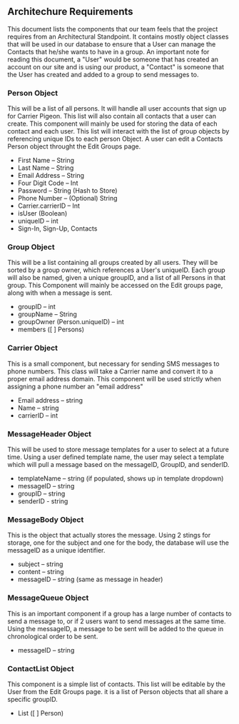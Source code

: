 ## Architechure Requirements
This document lists the components that our team feels that the project requires from an Architectural Standpoint. It contains mostly object classes that will be used in our database to ensure that a User can manage the Contacts that he/she wants to have in a group. An important note for reading this document, a "User" would be someone that has created an account on our site and is using our product, a "Contact" is someone that the User has created and added to a group to send messages to. 

### Person Object
This will be a list of all persons. It will handle all user accounts that sign up for Carrier Pigeon. This list will also contain all contacts that a user can create. This component will mainly be used for storing the data of each contact and each user. This list will interact with the list of group objects by referencing unique IDs to each person Object. A user can edit a Contacts Person object throught the Edit Groups page.
- First Name – String
- Last Name – String
- Email Address – String
- Four Digit Code – Int
- Password – String (Hash to Store)
- Phone Number – (Optional) String
- Carrier.carrierID – Int
- isUser (Boolean)
- uniqueID – int 
- Sign-In, Sign-Up, Contacts 

### Group Object
This will be a list containing all groups created by all users. They will be sorted by a group owner, which references a User's uniqueID. Each group will also be named, given a unique groupID, and a list of all Persons in that group. This Component will mainly be accessed on the Edit groups page, along with when a message is sent.
- groupID – int
- groupName – String
- groupOwner (Person.uniqueID) – int
- members ([ ] Persons)

### Carrier Object
This is a small component, but necessary for sending SMS messages to phone numbers. This class will take a Carrier name and convert it to a proper email address domain. This component will be used strictly when assigning a phone number an "email address"
- Email address – string
- Name – string
- carrierID – int

### MessageHeader Object
This will be used to store message templates for a user to select at a future time. Using a user defined template name, the user may select a template which will pull a message based on the messageID, GroupID, and senderID.
- templateName – string (if populated, shows up in template dropdown)
- messageID – string
- groupID – string
- senderID - string

### MessageBody Object
This is the object that actually stores the message. Using 2 stings for storage, one for the subject and one for the body, the database will use the messageID as a unique identifier. 
- subject – string
- content – string
- messageID – string (same as message in header)

### MessageQueue Object
This is an important component if a group has a large number of contacts to send a message to, or if 2 users want to send messages at the same time. Using the messageID, a message to be sent will be added to the queue in chronological order to be sent.
- messageID – string

### ContactList Object
This component is a simple list of contacts. This list will be editable by the User from the Edit Groups page. it is a list of Person objects that all share a specific groupID.
- List ([ ] Person)

